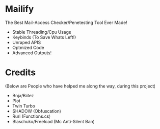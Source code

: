 # Mailify
The Best Mail-Access Checker/Penetesting Tool Ever Made!

- Stable Threading/Cpu Usage
- Keybinds (To Save Whats Left!)
- Unraped APIS
- Optmized Code
- Advanced Outputs!

# Credits 
(Below are People who have helped me along the way, during this project)

- Bnja/Biitez
- Plot
- Twin Turbo
- SHADOW (Obfuscation)
- Ruri (Functions.cs)
- Blaschuko/Freeload (Mc Anti-Silent Ban)

